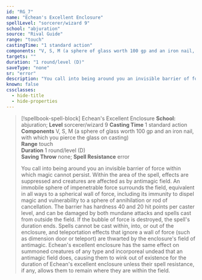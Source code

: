 ```yaml
---
id: "RG_7"
name: "Echean's Excellent Enclosure"
spellLevel: "sorcerer/wizard 9"
school: "abjuration"
source: "Rival Guide"
range: "touch"
castingTime: "1 standard action"
components: "V, S, M (a sphere of glass worth 100 gp and an iron nail, with which you pierce the glass on casting)"
targets: ""
duration: "1 round/level (D)"
saveType: "none"
sr: "error"
description: "You call into being around you an invisible barrier of force within which magic cannot persist. Within the area of the spell, effects are suppressed and creatures are affected as by antimagic field. An immobile sphere of impenetrable force surrounds the field, equivalent in all ways to a spherical wall of force, including its immunity to dispel magic and vulnerability to a sphere of annihilation or rod of cancellation. The barrier has hardness 40 and 20 hit points per caster level, and can be damaged by both mundane attacks and spells cast from outside the field. If the bubble of force is destroyed, the spell's duration ends.  Spells cannot be cast within, into, or out of the enclosure, and teleportation effects that ignore a wall of force (such as dimension door or teleport) are thwarted by the enclosure's field of antimagic.  Echean's excellent enclosure has the same effect on summoned creatures of any type and incorporeal undead that an antimagic field does, causing them to wink out of existence for the duration of Echean's excellent enclosure unless their spell resistance, if any, allows them to remain where they are within the field."
known: false
cssclasses:
  - hide-title
  - hide-properties
---
```


> [!spellbook-spell-block] Echean's Excellent Enclosure
> **School:** abjuration; **Level** sorcerer/wizard 9
> **Casting Time** 1 standard action  
> **Components** V, S, M (a sphere of glass worth 100 gp and an iron nail, with which you pierce the glass on casting)  
> **Range** touch  
> **Duration** 1 round/level (D)  
> **Saving Throw** none; **Spell Resistance** error
> 
> You call into being around you an invisible barrier of force within which magic cannot persist. Within the area of the spell, effects are suppressed and creatures are affected as by antimagic field. An immobile sphere of impenetrable force surrounds the field, equivalent in all ways to a spherical wall of force, including its immunity to dispel magic and vulnerability to a sphere of annihilation or rod of cancellation. The barrier has hardness 40 and 20 hit points per caster level, and can be damaged by both mundane attacks and spells cast from outside the field. If the bubble of force is destroyed, the spell's duration ends.  Spells cannot be cast within, into, or out of the enclosure, and teleportation effects that ignore a wall of force (such as dimension door or teleport) are thwarted by the enclosure's field of antimagic.  Echean's excellent enclosure has the same effect on summoned creatures of any type and incorporeal undead that an antimagic field does, causing them to wink out of existence for the duration of Echean's excellent enclosure unless their spell resistance, if any, allows them to remain where they are within the field.